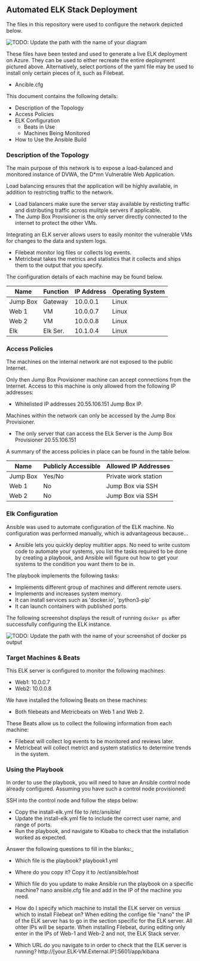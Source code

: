 ## Automated ELK Stack Deployment

The files in this repository were used to configure the network depicted below.

![TODO: Update the path with the name of your diagram](Images/diagram_filename.png)

These files have been tested and used to generate a live ELK deployment on Azure. 
They can be used to either recreate the entire deployment pictured above. 
Alternatively, select portions of the yaml file may be used to install only certain pieces of it, such as Filebeat.

  - Ancible.cfg

This document contains the following details:
- Description of the Topology
- Access Policies
- ELK Configuration
  - Beats in Use
  - Machines Being Monitored
- How to Use the Ansible Build


### Description of the Topology

The main purpose of this network is to expose a load-balanced and monitored instance of DVWA, the D*mn Vulnerable Web Application.

Load balancing ensures that the application will be highly available, in addition to restricting traffic to the network.
- Load balancers make sure the server stay available by resticting traffic and distributing traffic across mulitple servers if applicable.
- The Jump Box Provisioner is the only server directly connected to the internet to protect the other VMs.

Integrating an ELK server allows users to easily monitor the vulnerable VMs for changes to the data and system logs.
- Filebeat monitor log files or collects log events.
- Metricbeat takes the metrics and statistics that it collects and ships them to the output that you specify.

The configuration details of each machine may be found below.


| Name     | Function | IP Address | Operating System |
|----------|----------|------------|------------------|
| Jump Box | Gateway  | 10.0.0.1   | Linux            |
| Web 1    | VM       | 10.0.0.7   | Linux            |
| Web 2    | VM       | 10.0.0.8   | Linux            |
| Elk      | Elk Ser. | 10.1.0.4   | Linux            |

### Access Policies

The machines on the internal network are not exposed to the public Internet. 

Only then Jump Box Provisioner machine can accept connections from the Internet. Access to this machine is only allowed from the following IP addresses:
- Whitelisted IP addresses 20.55.106.151 Jump Box IP.

Machines within the network can only be accessed by the Jump Box Provisioner.
- The only server that can access the ELk Server is the Jump Box Provisioner 20.55.106.151

A summary of the access policies in place can be found in the table below.

| Name     | Publicly Accessible | Allowed IP Addresses |
|----------|---------------------|----------------------|
| Jump Box | Yes/No              | Private work station
| Web 1    |  No                 | Jump Box via SSH     |
| Web 2    |  No                 | Jump Box via SSH     |

### Elk Configuration

Ansible was used to automate configuration of the ELK machine. No configuration was performed manually, which is advantageous because...
- Ansible lets you quickly deploy multitier apps. No need to write custom code to automate your systems,
you list the tasks required to be done by creating a playbook, and Ansible will figure out how to get your systems to the condition you want them to be in.

The playbook implements the following tasks:
- Implements different group of machines and different remote users.
- Implements and increases system memory.
- It can install services such as 'docker.io', 'python3-pip'
- It can launch containers with published ports.

The following screenshot displays the result of running `docker ps` after successfully configuring the ELK instance.

![TODO: Update the path with the name of your screenshot of docker ps output](Images/docker_ps_output.png)

### Target Machines & Beats
This ELK server is configured to monitor the following machines:
- Web1: 10.0.0.7
- Web2: 10.0.0.8

We have installed the following Beats on these machines:
- Both filebeats and Metricbeats on Web 1 and Web 2.

These Beats allow us to collect the following information from each machine:
- Filebeat will collect log events to be monitored and reviews later.
- Metricbeat will collect metrict and system statistics to determine trends in the system.

### Using the Playbook
In order to use the playbook, you will need to have an Ansible control node already configured. 
Assuming you have such a control node provisioned: 

SSH into the control node and follow the steps below:
- Copy the install-elk.yml file to /etc/ansible/
- Update the install-elk.yml file to include the correct user name, and range of ports.
- Run the playbook, and navigate to Kibaba to check that the installation worked as expected.

Answer the following questions to fill in the blanks:_
- Which file is the playbook? 
playbook1.yml 

- Where do you copy it?
Copy it to /ect/ansible/host

- Which file do you update to make Ansible run the playbook on a specific machine? 
nano ansible.cfg file and add in the IP of the machine you need.

- How do I specify which machine to install the ELK server on versus which to install Filebeat on? 
When editing the confige file "nano" the IP of the ELK server has to go in the section specific for the ELK server.
All ohter IPs will be separte. When installing Filebeat, during editing only enter in the IPs of Web-1 and Web-2 and not,
the ELK Stack server.

- Which URL do you navigate to in order to check that the ELK server is running?
http://[your.ELK-VM.External.IP]:5601/app/kibana